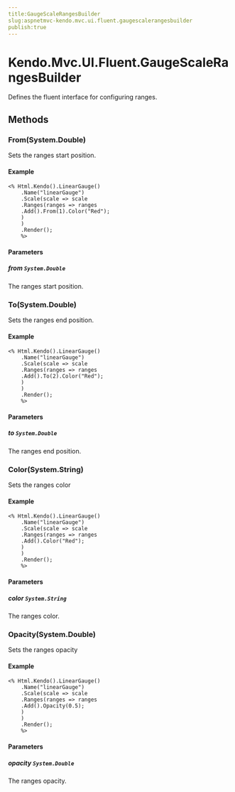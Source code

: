 ```yaml
---
title:GaugeScaleRangesBuilder
slug:aspnetmvc-kendo.mvc.ui.fluent.gaugescalerangesbuilder
publish:true
---
```


# Kendo.Mvc.UI.Fluent.GaugeScaleRangesBuilder

Defines the fluent interface for configuring ranges.

## Methods

### From(System.Double)
Sets the ranges start position.

#### Example
    <% Html.Kendo().LinearGauge()
        .Name("linearGauge")
        .Scale(scale => scale
        .Ranges(ranges => ranges
        .Add().From(1).Color("Red");
        )
        )
        .Render();
        %>

#### Parameters

##### from `System.Double`
The ranges start position.

### To(System.Double)
Sets the ranges end position.

#### Example
    <% Html.Kendo().LinearGauge()
        .Name("linearGauge")
        .Scale(scale => scale
        .Ranges(ranges => ranges
        .Add().To(2).Color("Red");
        )
        )
        .Render();
        %>

#### Parameters

##### to `System.Double`
The ranges end position.

### Color(System.String)
Sets the ranges color

#### Example
    <% Html.Kendo().LinearGauge()
        .Name("linearGauge")
        .Scale(scale => scale
        .Ranges(ranges => ranges
        .Add().Color("Red");
        )
        )
        .Render();
        %>

#### Parameters

##### color `System.String`
The ranges color.

### Opacity(System.Double)
Sets the ranges opacity

#### Example
    <% Html.Kendo().LinearGauge()
        .Name("linearGauge")
        .Scale(scale => scale
        .Ranges(ranges => ranges
        .Add().Opacity(0.5);
        )
        )
        .Render();
        %>

#### Parameters

##### opacity `System.Double`
The ranges opacity.